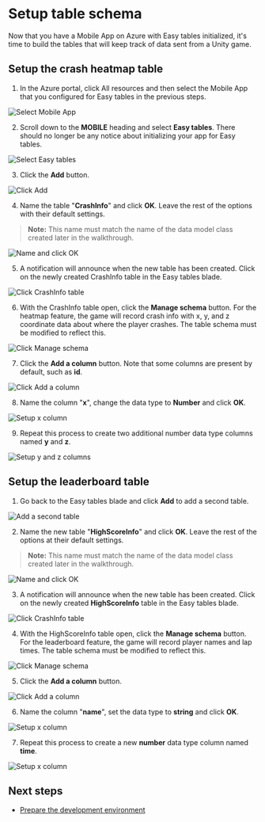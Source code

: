 # Setup table schema

Now that you have a Mobile App on Azure with Easy tables initialized, it's time to build the tables that will keep track of data sent from a Unity game.

## Setup the crash heatmap table

1. In the Azure portal, click All resources and then select the Mobile App that you configured for Easy tables in the previous steps.

  ![Select Mobile App](media/setup-table-schema-image1.png)

2. Scroll down to the **MOBILE** heading and select **Easy tables**. There should no longer be any notice about initializing your app for Easy tables.  

  ![Select Easy tables](media/setup-table-schema-image2.png)

3. Click the **Add** button.

  ![Click Add](media/setup-table-schema-image3.png)

4. Name the table "**CrashInfo**" and click **OK**. Leave the rest of the options with their default settings.

  >**Note:** This name must match the name of the data model class created later in the walkthrough.

  ![Name and click OK](media/setup-table-schema-image4.png)

5. A notification will announce when the new table has been created. Click on the newly created CrashInfo table in the Easy tables blade.

  ![Click CrashInfo table](media/setup-table-schema-image5.png)

6. With the CrashInfo table open, click the **Manage schema** button. For the heatmap feature, the game will record crash info with x, y, and z coordinate data about where the player crashes. The table schema must be modified to reflect this.

  ![Click Manage schema](media/setup-table-schema-image6.png)

7. Click the **Add a column** button. Note that some columns are present by default, such as **id**.

  ![Click Add a column](media/setup-table-schema-image7.png)

8. Name the column "**x**", change the data type to **Number** and click **OK**.

  ![Setup x column](media/setup-table-schema-image8.png)

9. Repeat this process to create two additional number data type columns named **y** and **z**.

  ![Setup y and z columns](media/setup-table-schema-image9.png)

## Setup the leaderboard table

1. Go back to the Easy tables blade and click **Add** to add a second table.

  ![Add a second table](media/setup-table-schema-image10.png)

2. Name the new table "**HighScoreInfo**" and click **OK**. Leave the rest of the options at their default settings.

  >**Note:** This name must match the name of the data model class created later in the walkthrough.

  ![Name and click OK](media/setup-table-schema-image11.png)

3. A notification will announce when the new table has been created. Click on the newly created **HighScoreInfo** table in the Easy tables blade.

  ![Click CrashInfo table](media/setup-table-schema-image12.png)

4. With the HighScoreInfo table open, click the **Manage schema** button. For the leaderboard feature, the game will record player names and lap times. The table schema must be modified to reflect this.

  ![Click Manage schema](media/setup-table-schema-image6.png)

5. Click the **Add a column** button.

  ![Click Add a column](media/setup-table-schema-image13.png)

6. Name the column "**name**", set the data type to **string** and click **OK**.

  ![Setup x column](media/setup-table-schema-image14.png)

7. Repeat this process to create a new **number** data type column named **time**.

  ![Setup x column](media/setup-table-schema-image15.png)

## Next steps

* [Prepare the development environment](Prepare%20the%20development%20environment.md)
